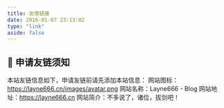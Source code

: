 ```yaml
---
title: 友情链接
date: 2016-01-07 23:13:02
type: "link"
aside: false
---
```


## 🔞 申请友链须知

本站友链信息如下，申请友链前请先添加本站信息：
网站图标：https://layne666.cn/images/avatar.png
网站名称：Layne666 - Blog
网站地址：https://layne666.cn
网站简介：不多说了，诸位，拔剑吧！ 